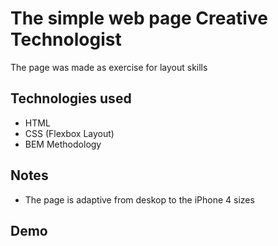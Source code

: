 
# The simple web page Creative Technologist

The page was made as exercise for layout skills

## Technologies used

- HTML
- CSS (Flexbox Layout)
- BEM Methodology

## Notes

- The page is adaptive from deskop to the iPhone 4 sizes
## Demo



